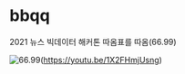 # bbqq
2021 뉴스 빅데이터 해커톤 따옴표를 따옴(66.99)

![66.99](https://user-images.githubusercontent.com/78592027/139579235-0aa2e567-0874-4781-bed9-49b38bbb0101.png)(https://youtu.be/1X2FHmjUsng) 
